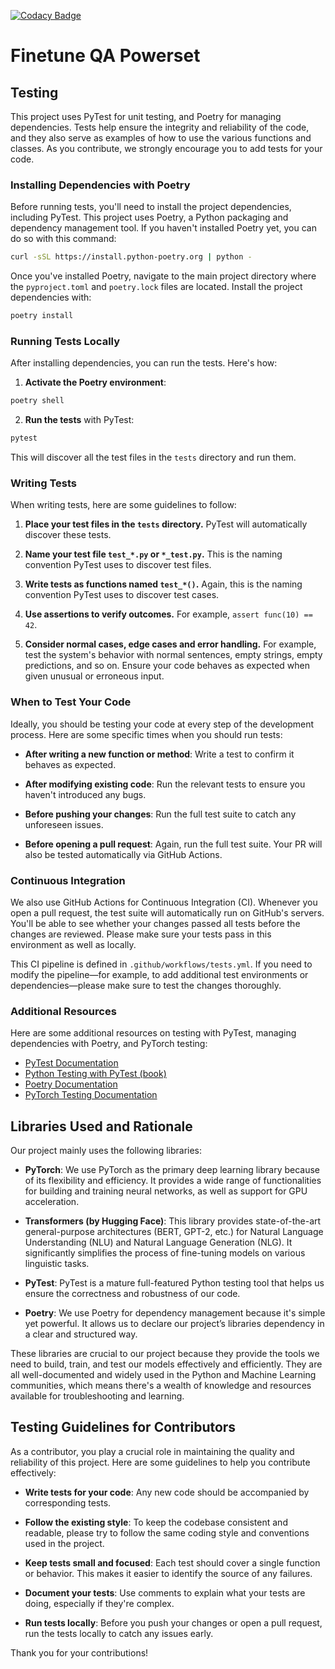 [![Codacy Badge](https://app.codacy.com/project/badge/Grade/c588ec347bbc4f6988ef59694ed139c6)](https://app.codacy.com/gh/njallskarp/finetune-qa-powerset/dashboard?utm_source=gh\&utm_medium=referral\&utm_content=\&utm_campaign=Badge_grade)

# Finetune QA Powerset

## Testing

This project uses PyTest for unit testing, and Poetry for managing dependencies. Tests help ensure the integrity and reliability of the code, and they also serve as examples of how to use the various functions and classes. As you contribute, we strongly encourage you to add tests for your code.

### Installing Dependencies with Poetry

Before running tests, you'll need to install the project dependencies, including PyTest. This project uses Poetry, a Python packaging and dependency management tool. If you haven't installed Poetry yet, you can do so with this command:

```bash
curl -sSL https://install.python-poetry.org | python -
```

Once you've installed Poetry, navigate to the main project directory where the `pyproject.toml` and `poetry.lock` files are located. Install the project dependencies with:

```bash
poetry install
```

### Running Tests Locally

After installing dependencies, you can run the tests. Here's how:

1.  **Activate the Poetry environment**:

```bash
poetry shell
```

2.  **Run the tests** with PyTest:

```bash
pytest
```

This will discover all the test files in the `tests` directory and run them.

### Writing Tests

When writing tests, here are some guidelines to follow:

1.  **Place your test files in the `tests` directory.** PyTest will automatically discover these tests.

2.  **Name your test file `test_*.py` or `*_test.py`.** This is the naming convention PyTest uses to discover test files.

3.  **Write tests as functions named `test_*()`.** Again, this is the naming convention PyTest uses to discover test cases.

4.  **Use assertions to verify outcomes.** For example, `assert func(10) == 42`.

5.  **Consider normal cases, edge cases and error handling.** For example, test the system's behavior with normal sentences, empty strings, empty predictions, and so on. Ensure your code behaves as expected when given unusual or erroneous input.

### When to Test Your Code

Ideally, you should be testing your code at every step of the development process. Here are some specific times when you should run tests:

*   **After writing a new function or method**: Write a test to confirm it behaves as expected.

*   **After modifying existing code**: Run the relevant tests to ensure you haven't introduced any bugs.

*   **Before pushing your changes**: Run the full test suite to catch any unforeseen issues.

*   **Before opening a pull request**: Again, run the full test suite. Your PR will also be tested automatically via GitHub Actions.

### Continuous Integration

We also use GitHub Actions for Continuous Integration (CI). Whenever you open a pull request, the test suite will automatically run on GitHub's servers. You'll be able to see whether your changes passed all tests before the changes are reviewed. Please make sure your tests pass in this environment as well as locally.

This CI pipeline is defined in `.github/workflows/tests.yml`. If you need to modify the pipeline—for example, to add additional test environments or dependencies—please make sure to test the changes thoroughly.

### Additional Resources

Here are some additional resources on testing with PyTest, managing dependencies with Poetry, and PyTorch testing:

*   [PyTest Documentation](https://docs.pytest.org/en/latest/)
*   [Python Testing with PyTest (book)](https://pragprog.com/book/bopytest/python-testing-with-pytest)
*   [Poetry Documentation](https://python-poetry.org/docs/)
*   [PyTorch Testing Documentation](https://pytorch.org/docs/stable/testing.html)

## Libraries Used and Rationale

Our project mainly uses the following libraries:

*   **PyTorch**: We use PyTorch as the primary deep learning library because of its flexibility and efficiency. It provides a wide range of functionalities for building and training neural networks, as well as support for GPU acceleration.

*   **Transformers (by Hugging Face)**: This library provides state-of-the-art general-purpose architectures (BERT, GPT-2, etc.) for Natural Language Understanding (NLU) and Natural Language Generation (NLG). It significantly simplifies the process of fine-tuning models on various linguistic tasks.

*   **PyTest**: PyTest is a mature full-featured Python testing tool that helps us ensure the correctness and robustness of our code.

*   **Poetry**: We use Poetry for dependency management because it's simple yet powerful. It allows us to declare our project’s libraries dependency in a clear and structured way.

These libraries are crucial to our project because they provide the tools we need to build, train, and test our models effectively and efficiently. They are all well-documented and widely used in the Python and Machine Learning communities, which means there's a wealth of knowledge and resources available for troubleshooting and learning.

## Testing Guidelines for Contributors

As a contributor, you play a crucial role in maintaining the quality and reliability of this project. Here are some guidelines to help you contribute effectively:

*   **Write tests for your code**: Any new code should be accompanied by corresponding tests.

*   **Follow the existing style**: To keep the codebase consistent and readable, please try to follow the same coding style and conventions used in the project.

*   **Keep tests small and focused**: Each test should cover a single function or behavior. This makes it easier to identify the source of any failures.

*   **Document your tests**: Use comments to explain what your tests are doing, especially if they're complex.

*   **Run tests locally**: Before you push your changes or open a pull request, run the tests locally to catch any issues early.

Thank you for your contributions!
